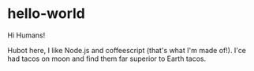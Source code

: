 # hello-world

Hi Humans!

Hubot here, I like Node.js and coffeescript (that's what I'm made of!).
I'ce had tacos on moon and find them far superior to Earth tacos.
